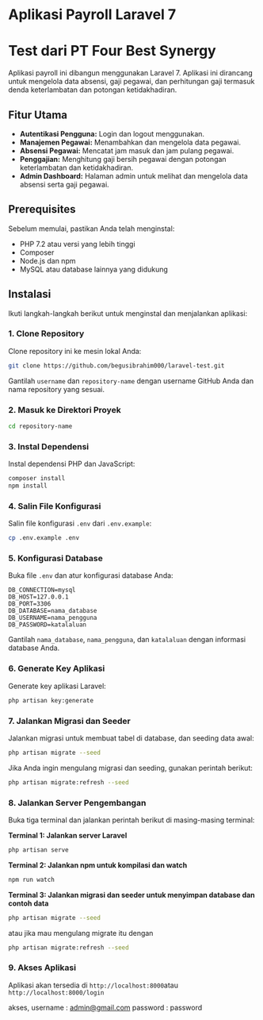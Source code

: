 # Aplikasi Payroll Laravel 7
# Test dari PT Four Best Synergy 

Aplikasi payroll ini dibangun menggunakan Laravel 7. Aplikasi ini dirancang untuk mengelola data absensi, gaji pegawai, dan perhitungan gaji termasuk denda keterlambatan dan potongan ketidakhadiran.


## Fitur Utama

- **Autentikasi Pengguna:** Login dan logout menggunakan.
- **Manajemen Pegawai:** Menambahkan dan mengelola data pegawai.
- **Absensi Pegawai:** Mencatat jam masuk dan jam pulang pegawai.
- **Penggajian:** Menghitung gaji bersih pegawai dengan potongan keterlambatan dan ketidakhadiran.
- **Admin Dashboard:** Halaman admin untuk melihat dan mengelola data absensi serta gaji pegawai.

## Prerequisites

Sebelum memulai, pastikan Anda telah menginstal:

- PHP 7.2 atau versi yang lebih tinggi
- Composer
- Node.js dan npm
- MySQL atau database lainnya yang didukung

## Instalasi

Ikuti langkah-langkah berikut untuk menginstal dan menjalankan aplikasi:

### 1. Clone Repository

Clone repository ini ke mesin lokal Anda:

```bash
git clone https://github.com/begusibrahim000/laravel-test.git
```

Gantilah `username` dan `repository-name` dengan username GitHub Anda dan nama repository yang sesuai.

### 2. Masuk ke Direktori Proyek

```bash
cd repository-name
```

### 3. Instal Dependensi

Instal dependensi PHP dan JavaScript:

```bash
composer install
npm install
```

### 4. Salin File Konfigurasi

Salin file konfigurasi `.env` dari `.env.example`:

```bash
cp .env.example .env
```

### 5. Konfigurasi Database

Buka file `.env` dan atur konfigurasi database Anda:

```dotenv
DB_CONNECTION=mysql
DB_HOST=127.0.0.1
DB_PORT=3306
DB_DATABASE=nama_database
DB_USERNAME=nama_pengguna
DB_PASSWORD=katalaluan
```

Gantilah `nama_database`, `nama_pengguna`, dan `katalaluan` dengan informasi database Anda.

### 6. Generate Key Aplikasi

Generate key aplikasi Laravel:

```bash
php artisan key:generate
```

### 7. Jalankan Migrasi dan Seeder

Jalankan migrasi untuk membuat tabel di database, dan seeding data awal:

```bash
php artisan migrate --seed
```

Jika Anda ingin mengulang migrasi dan seeding, gunakan perintah berikut:

```bash
php artisan migrate:refresh --seed
```

### 8. Jalankan Server Pengembangan

Buka tiga terminal dan jalankan perintah berikut di masing-masing terminal:

**Terminal 1: Jalankan server Laravel**

```bash
php artisan serve
```

**Terminal 2: Jalankan npm untuk kompilasi dan watch**

```bash
npm run watch
```

**Terminal 3: Jalankan migrasi dan seeder untuk menyimpan database dan contoh data**

```bash
php artisan migrate --seed
```

atau jika mau mengulang migrate itu dengan 


```bash
php artisan migrate:refresh --seed
```

### 9. Akses Aplikasi

Aplikasi akan tersedia di `http://localhost:8000`atau `http://localhost:8000/login`

   akses,
   username : admin@gmail.com
   password : password